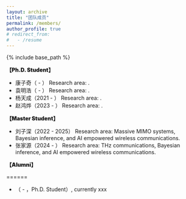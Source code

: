 ```yaml
---
layout: archive
title: "团队成员"
permalink: /members/
author_profile: true
# redirect_from:
#   - /resume
---
```


{% include base_path %}

<p style="font-weight: 900;">【Ph.D. Student】</p>
<ul>
    <li>康子奇（ - ） Research area: . </li>
    <li>袁明浩（ - ） Research area: . </li>
    <li>杨天成（2021 - ） Research area: . </li>
    <li>赵鸿烨（2023 - ） Research area: . </li>
</ul>

<p style="font-weight: 900;">【Master Student】</p>
<ul>
    <li>刘子深（2022 - 2025） Research area: Massive MIMO systems, Bayesian inference, and AI empowered wireless communications. </li>
    <li>张家源（2024 - ） Research area: THz communications, Bayesian inference, and AI empowered wireless communications. </li>
</ul>


<p style="font-weight: 900;">【Alumni】</p>
======
<ul>
    <li>（ - ，Ph.D. Student）, currently xxx </li>
</ul>